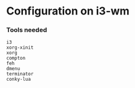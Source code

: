 # Configuration on i3-wm

### Tools needed

```
i3
xorg-xinit
xorg
compton
feh
dmenu
terminator
conky-lua
```
